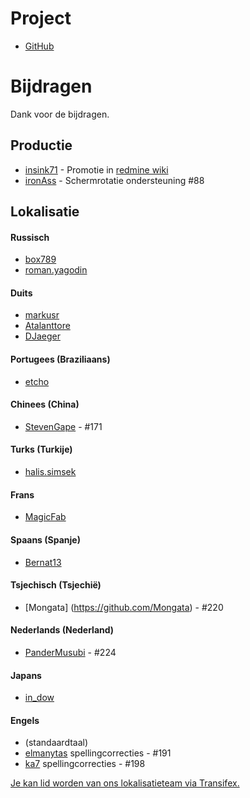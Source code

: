 Project
==========
- [GitHub](https://github.com/indication/OpenRedmine)

Bijdragen
==========

Dank voor de bijdragen.

## Productie

- [insink71](https://twitter.com/insink71/statuses/425297982078996480) - Promotie in [redmine wiki](http://www.redmine.org/projects/redmine/wiki/ThirdPartyTools)
- [ironAss](https://github.com/ironAss) - Schermrotatie ondersteuning #88

## Lokalisatie

#### Russisch
- [box789](https://github.com/box789)
- [roman.yagodin](https://www.transifex.com/user/profile/roman.yagodin/)

#### Duits
- [markusr](https://github.com/markusr)
- [Atalanttore](https://www.transifex.com/user/profile/Atalanttore/)
- [DJaeger](https://www.transifex.com/user/profile/DJaeger/)

#### Portugees (Braziliaans)
- [etcho](https://www.transifex.com/user/profile/etcho/)

#### Chinees (China)
-  [StevenGape](https://github.com/StevenGape) - #171

#### Turks (Turkije)
- [halis.simsek](https://www.transifex.com/user/profile/halis.simsek/)

#### Frans
- [MagicFab](https://www.transifex.com/user/profile/MagicFab/)

#### Spaans (Spanje)
- [Bernat13](https://www.transifex.com/user/profile/Bernat13/)

#### Tsjechisch (Tsjechië)
- [Mongata] (https://github.com/Mongata) - #220

#### Nederlands (Nederland)
- [PanderMusubi](https://github.com/PanderMusubi) - #224

#### Japans
- [in_dow](https://www.transifex.com/user/profile/in_dow/)

#### Engels
- (standaardtaal)
- [elmanytas](https://github.com/elmanytas) spellingcorrecties - #191
- [ka7](https://github.com/ka7) spellingcorrecties - #198


[Je kan lid worden van ons lokalisatieteam via Transifex.](https://www.transifex.com/indication/openredmine/)
